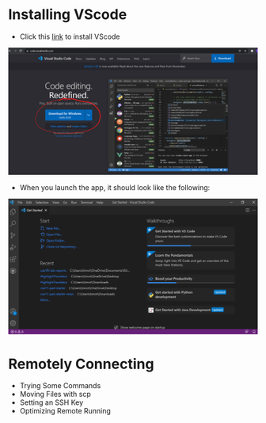 # Installing VScode
* Click this [link](https://code.visualstudio.com/) to install VScode

![VSCode1](VSCodeDownloadPage.png)

* When you launch the app, it should look like the following:

![VSCode2](VSCodeAppLaunch.png)

#  Remotely Connecting
* Trying Some Commands
* Moving Files with scp
* Setting an SSH Key
* Optimizing Remote Running
